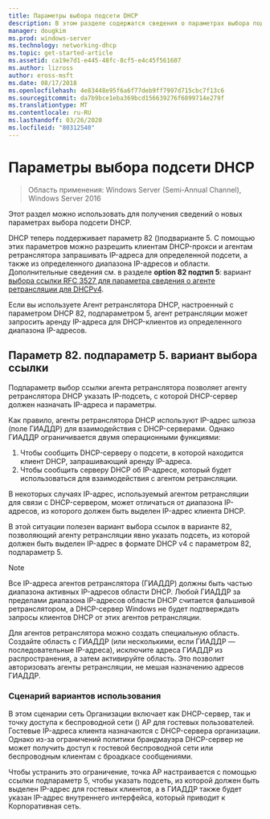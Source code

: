 ```yaml
---
title: Параметры выбора подсети DHCP
description: В этом разделе содержатся сведения о параметрах выбора подсети DHCP для протокола DHCP в Windows Server 2016.
manager: dougkim
ms.prod: windows-server
ms.technology: networking-dhcp
ms.topic: get-started-article
ms.assetid: ca19e7d1-e445-48fc-8cf5-e4c45f561607
ms.author: lizross
author: eross-msft
ms.date: 08/17/2018
ms.openlocfilehash: 4e83448e95f6a6f77deb9ff7997d715cbc7f13c6
ms.sourcegitcommit: da7b9bce1eba369bcd156639276f6899714e279f
ms.translationtype: MT
ms.contentlocale: ru-RU
ms.lasthandoff: 03/26/2020
ms.locfileid: "80312540"
---
```

# <a name="dhcp-subnet-selection-options"></a>Параметры выбора подсети DHCP

>Область применения: Windows Server (Semi-Annual Channel), Windows Server 2016

Этот раздел можно использовать для получения сведений о новых параметрах выбора подсети DHCP.

DHCP теперь поддерживает параметр 82 \(\)подварианте 5. С помощью этих параметров можно разрешить клиентам DHCP-прокси и агентам ретранслятора запрашивать IP-адреса для определенной подсети, а также из определенного диапазона IP-адресов и области.  Дополнительные сведения см. в разделе **option 82 подтип 5**: вариант [выбора ссылки RFC 3527 для параметра сведения о агенте ретрансляции для DHCPv4](https://tools.ietf.org/html/rfc3527).

Если вы используете Агент ретранслятора DHCP, настроенный с параметром DHCP 82, подпараметром 5, агент ретрансляции может запросить аренду IP-адреса для DHCP-клиентов из определенного диапазона IP-адресов.


## <a name="option-82-sub-option-5-link-selection-sub-option"></a>Параметр 82. подпараметр 5. вариант выбора ссылки

Подпараметр выбор ссылки агента ретранслятора позволяет агенту ретранслятора DHCP указать IP-подсеть, с которой DHCP-сервер должен назначать IP-адреса и параметры.

Как правило, агенты ретранслятора DHCP используют IP-адрес шлюза \(поле ГИАДДР\) для взаимодействия с DHCP-серверами. Однако ГИАДДР ограничивается двумя операционными функциями:

1. Чтобы сообщить DHCP-серверу о подсети, в которой находится клиент DHCP, запрашивающий аренду IP-адреса.
2. Чтобы сообщить серверу DHCP об IP-адресе, который будет использоваться для взаимодействия с агентом ретрансляции.

В некоторых случаях IP-адрес, используемый агентом ретрансляции для связи с DHCP-сервером, может отличаться от диапазона IP-адресов, из которого должен быть выделен IP-адрес клиента DHCP. 

В этой ситуации полезен вариант выбора ссылок в варианте 82, позволяющий агенту ретрансляции явно указать подсеть, из которой должен быть выделен IP-адрес в формате DHCP v4 с параметром 82, подпараметр 5.

> [!NOTE]
>
> Все IP-адреса агентов ретранслятора (ГИАДДР) должны быть частью диапазона активных IP-адресов области DHCP. Любой ГИАДДР за пределами диапазона IP-адресов области DHCP считается фальшивой ретранслятором, а DHCP-сервер Windows не будет подтверждать запросы клиентов DHCP от этих агентов ретрансляции.
>
> Для агентов ретранслятора можно создать специальную область. Создайте область с ГИАДДР (или несколькими, если ГИАДДР — последовательные IP-адреса), исключите адреса ГИАДДР из распространения, а затем активируйте область. Это позволит авторизовать агенты ретрансляции, не мешая назначению адресов ГИАДДР.


### <a name="use-case-scenario"></a>Сценарий вариантов использования

В этом сценарии сеть Организации включает как DHCP-сервер, так и точку доступа к беспроводной сети \(\) AP для гостевых пользователей. Гостевые IP-адреса клиента назначаются с DHCP-сервера организации. Однако из-за ограничений политики брандмауэра DHCP-сервер не может получить доступ к гостевой беспроводной сети или беспроводным клиентам с броадкасе сообщениями.

Чтобы устранить это ограничение, точка AP настраивается с помощью ссылки подпараметр 5, чтобы указать подсеть, из которой должен быть выделен IP-адрес для гостевых клиентов, а в ГИАДДР также будет указан IP-адрес внутреннего интерфейса, который приводит к Корпоративная сеть.
